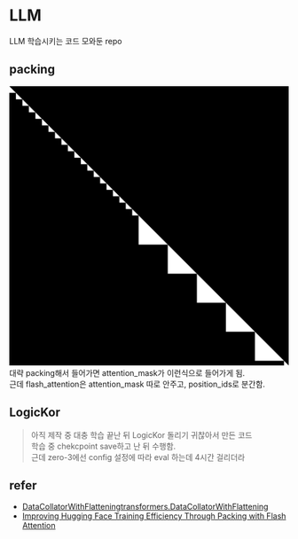 # LLM

LLM 학습시키는 코드 모와둔 repo

## packing

![packing attention_mask](assets/packing_attention_mask.png) <br/>
대략 packing해서 들어가면 attention_mask가 이런식으로 들어가게 됨. <br/>
근데 flash_attention은 attention_mask 따로 안주고, position_ids로 분간함. <br/>

## LogicKor

> 아직 제작 중
대충 학습 끝난 뒤 LogicKor 돌리기 귀찮아서 만든 코드<br/>
학습 중 chekcpoint save하고 난 뒤 수행함.<br/>
근데 zero-3에선 config 설정에 따라 eval 하는데 4시간 걸리더라<br/>

## refer

- [DataCollatorWithFlatteningtransformers.DataCollatorWithFlattening](https://huggingface.co/docs/transformers/ko/main_classes/data_collator#transformers.DataCollatorWithFlattening)
- [Improving Hugging Face Training Efficiency Through Packing with Flash Attention](https://huggingface.co/blog/packing-with-FA2)
